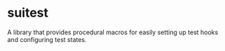 # suitest

A library that provides procedural macros for easily setting up test hooks and configuring test states.
